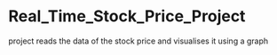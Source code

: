 # Real_Time_Stock_Price_Project
project reads the data of the stock price and visualises it using a graph 
